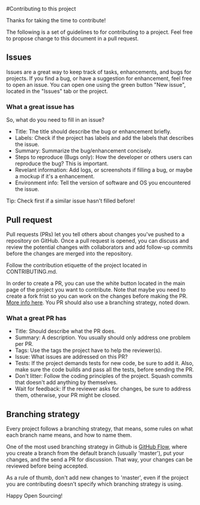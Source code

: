 #Contributing to this project

Thanks for taking the time to contribute!

The following is a set of guidelines to for contributing to a project. Feel free to propose change to this document in a pull request.

## Issues

Issues are a great way to keep track of tasks, enhancements, and bugs for projects. If you find a bug, or have a suggestion for enhancement, feel free to open an issue. You can open one using the green button "New issue", located in the "Issues" tab or the project.

### What a great issue has

So, what do you need to fill in an issue?
 * Title: The title should describe the bug or enhancement briefly.
 * Labels: Check if the project has labels and add the labels that describes the issue.
 * Summary: Summarize the bug/enhancement concisely.
 * Steps to reproduce (Bugs only): How the developer or others users can reproduce the bug? This is important.
 * Revelant information: Add logs, or screenshots if filling a bug, or maybe a mockup if it's a enhancement.
 * Environment info: Tell the version of software and OS you encountered the issue. 

Tip: Check first if a similar issue hasn't filled before!

## Pull request

Pull requests (PRs) let you tell others about changes you've pushed to a repository on GitHub. Once a pull request is opened, you can discuss and review the potential changes with collaborators and add follow-up commits before the changes are merged into the repository.

Follow the contribution etiquette of the project located in CONTRIBUTING.md.

In order to create a PR, you can use the white button located in the main page of the project you want to contribute. Note that maybe you need to create a fork frist so you can work on the changes before making the PR. [More info here](https://help.github.com/articles/creating-a-pull-request-from-a-fork/). You PR should also use a branching strategy, noted down.

### What a great PR has

 * Title: Should describe what the PR does.
 * Summary: A description. You usually should only address one problem per PR.
 * Tags: Use the tags the project have to help the reviewer(s).
 * Issue: What issues are addressed on this PR?
 * Tests: If the project demands tests for new code, be sure to add it. Also, make sure the code builds and pass all the tests, before sending the PR.
 * Don't litter: Follow the coding principles of the project. Squash commits that doesn't add anything by themselves.
 * Wait for feedback: If the reviewer asks for changes, be sure to address them, otherwise, your PR might be closed.

## Branching strategy

Every project follows a branching strategy, that means, some rules on what each branch name means, and how to name them.

One of the most used branching strategy in Github is [GitHub Flow](https://guides.github.com/introduction/flow/), where you create a branch from the default branch (usually 'master'), put your changes, and the send a PR for discussion. That way, your changes can be reviewed before being accepted.

As a rule of thumb, don't add new changes to 'master', even if the project you are contributing doesn't specify which branching strategy is using.

Happy Open Sourcing!
